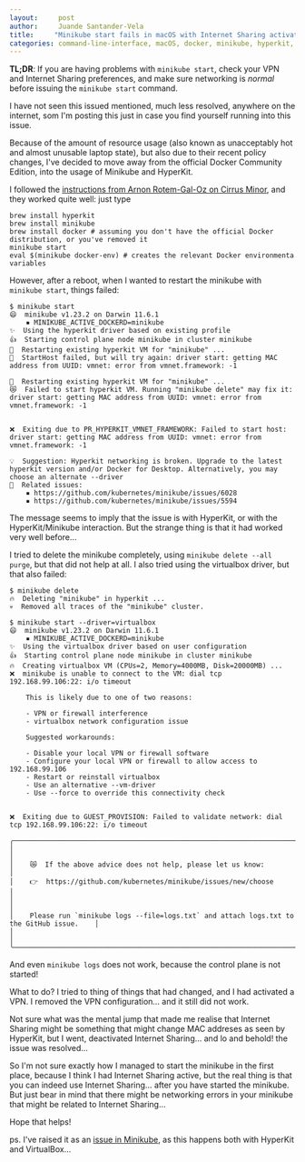 ```yaml
---
layout:     post
author:     Juande Santander-Vela
title:     "Minikube start fails in macOS with Internet Sharing activated"
categories: command-line-interface, macOS, docker, minikube, hyperkit, virtualbox, containers
---
```


**TL;DR**: If you are having problems with `minikube start`, check your VPN and Internet Sharing preferences, and make sure networking is _normal_ before issuing the `minikube start` command.

I have not seen this issued mentioned, much less resolved, anywhere on the internet, som I'm posting this just in case you find yourself running into this issue.

Because of the amount of resource usage (also known as unacceptably hot and almost unusable laptop state), but also due to their recent policy changes, I've decided to move away from the official Docker Community Edition, into the usage of Minikube and HyperKit.

I followed the [instructions from Arnon Rotem-Gal-Oz on Cirrus Minor][1], and they worked quite well: just type

[1]: https://arnon.me/2021/09/replace-docker-with-minikube/ "Cirrus Minor: Replacing Docker Desktop with hyperkit + minikube"

    brew install hyperkit
    brew install minikube
    brew install docker # assuming you don't have the official Docker distribution, or you've removed it
    minikube start
    eval $(minikube docker-env) # creates the relevant Docker environmenta variables

However, after a reboot, when I wanted to restart the minikube with `minikube start`, things failed:

    $ minikube start
    😄  minikube v1.23.2 on Darwin 11.6.1
        ▪ MINIKUBE_ACTIVE_DOCKERD=minikube
    ✨  Using the hyperkit driver based on existing profile
    👍  Starting control plane node minikube in cluster minikube
    🔄  Restarting existing hyperkit VM for "minikube" ...
    🤦  StartHost failed, but will try again: driver start: getting MAC address from UUID: vmnet: error from vmnet.framework: -1

    🔄  Restarting existing hyperkit VM for "minikube" ...
    😿  Failed to start hyperkit VM. Running "minikube delete" may fix it: driver start: getting MAC address from UUID: vmnet: error from vmnet.framework: -1


    ❌  Exiting due to PR_HYPERKIT_VMNET_FRAMEWORK: Failed to start host: driver start: getting MAC address from UUID: vmnet: error from vmnet.framework: -1

    💡  Suggestion: Hyperkit networking is broken. Upgrade to the latest hyperkit version and/or Docker for Desktop. Alternatively, you may choose an alternate --driver
    🍿  Related issues:
        ▪ https://github.com/kubernetes/minikube/issues/6028
        ▪ https://github.com/kubernetes/minikube/issues/5594

The message seems to imply that the issue is with HyperKit, or with the HyperKit/Minikube interaction. But the strange thing is that it had worked very well before…

I tried to delete the minikube completely, using `minikube delete --all purge`, but that did not help at all. I also tried using the virtualbox driver, but that also failed:

    $ minikube delete
    🔥  Deleting "minikube" in hyperkit ...
    💀  Removed all traces of the "minikube" cluster.
    
    $ minikube start --driver=virtualbox
    😄  minikube v1.23.2 on Darwin 11.6.1
        ▪ MINIKUBE_ACTIVE_DOCKERD=minikube
    ✨  Using the virtualbox driver based on user configuration
    👍  Starting control plane node minikube in cluster minikube
    🔥  Creating virtualbox VM (CPUs=2, Memory=4000MB, Disk=20000MB) ...
    ❌  minikube is unable to connect to the VM: dial tcp 192.168.99.106:22: i/o timeout

    	This is likely due to one of two reasons:

    	- VPN or firewall interference
    	- virtualbox network configuration issue

    	Suggested workarounds:

    	- Disable your local VPN or firewall software
    	- Configure your local VPN or firewall to allow access to 192.168.99.106
    	- Restart or reinstall virtualbox
    	- Use an alternative --vm-driver
    	- Use --force to override this connectivity check
	

    ❌  Exiting due to GUEST_PROVISION: Failed to validate network: dial tcp 192.168.99.106:22: i/o timeout

    ╭───────────────────────────────────────────────────────────────────────────────────────────╮
    │                                                                                           │
    │    😿  If the above advice does not help, please let us know:                             │
    │    👉  https://github.com/kubernetes/minikube/issues/new/choose                           │
    │                                                                                           │
    │    Please run `minikube logs --file=logs.txt` and attach logs.txt to the GitHub issue.    │
    │                                                                                           │
    ╰───────────────────────────────────────────────────────────────────────────────────────────╯

And even `minikube logs` does not work, because the control plane is not started!

What to do? I tried to thing of things that had changed, and I had activated a VPN. I removed the VPN configuration… and it still did not work.

Not sure what was the mental jump that made me realise that Internet Sharing might be something that might change MAC addreses as seen by HyperKit, but I went, deactivated Internet Sharing… and lo and behold! the issue was resolved…

So I'm not sure exactly how I managed to start the minikube in the first place, because I think I had Internet Sharing active, but the real thing is that you can indeed use Internet Sharing… after you have started the minikube. But just bear in mind that there might be networking errors in your minikube that might be related to Internet Sharing…

Hope that helps!

ps. I've raised it as an [issue in Minikube][2], as this happens both with HyperKit and VirtualBox…

[2]: https://github.com/kubernetes/minikube/issues/12840 "Github: kubernetes/minikube issue #12840: Minikube start fails in macos Big Sur with Internet Sharing on regardless of driver"
